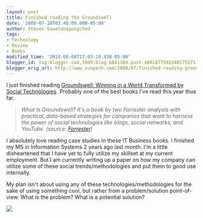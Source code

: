 ```yaml
---
layout: post
title: Finished reading the Groundswell
date: '2008-07-18T03:40:00.000-05:00'
author: Steven Suwatanapongched
tags:
- Technology
- Review
- Books
modified_time: '2014-08-08T17:03:10.458-05:00'
blogger_id: tag:blogger.com,1999:blog-6841384.post-4801877592240175271
blogger_orig_url: http://www.sunpech.com/2008/07/finished-reading-groundswell.html
---
```


I just finished reading <a href="http://www.amazon.com/gp/product/1422125009?ie=UTF8&amp;tag=sunpech-20&amp;linkCode=as2&amp;camp=1789&amp;creative=9325&amp;creativeASIN=1422125009">Groundswell: Winning in a World Transformed by Social Technologies</a><img alt="" border="0" height="1" src="http://www.assoc-amazon.com/e/ir?t=sunpech-20&amp;l=as2&amp;o=1&amp;a=1422125009" style="border: none !important; margin: 0px !important;" width="1" />.  Probably one of the best books I've read this year thus far.

<blockquote>
<i>What Is Groundswell? It's a book by two Forrester analysts with practical, data-based strategies for companies that want to harness the power of social technologies like blogs, social networks, and YouTube. (source: <a href="http://www.forrester.com/Groundswell">Forrester</a>)</i></blockquote>

I absolutely love reading case studies in these IT Business books.  I finished my MS in Information Systems 2 years ago last month.  I'm a little disheartened that I have yet to fully utilize my skillset at my current employment.  But I am currently writing up a paper on how my company can utilize some of these social trends/methodologies and put them to good use internally.

My plan isn't about using any of these technologies/methodologies for the sake of using something cool, but rather from a problem/solution point-of-view.  What is the problem?  What is a potential solution?

<a href="http://www.amazon.com/gp/product/1422161986/ref=as_li_ss_il?ie=UTF8&amp;tag=sunpech-20&amp;linkCode=as2&amp;camp=1789&amp;creative=390957&amp;creativeASIN=1422161986"><img border="0" src="http://ws.assoc-amazon.com/widgets/q?_encoding=UTF8&amp;Format=_SL160_&amp;ASIN=1422161986&amp;MarketPlace=US&amp;ID=AsinImage&amp;WS=1&amp;tag=sunpech-20&amp;ServiceVersion=20070822" /></a><img alt="" border="0" height="1" src="http://www.assoc-amazon.com/e/ir?t=sunpech-20&amp;l=as2&amp;o=1&amp;a=1422161986" style="border: none !important; margin: 0px !important;" width="1" />